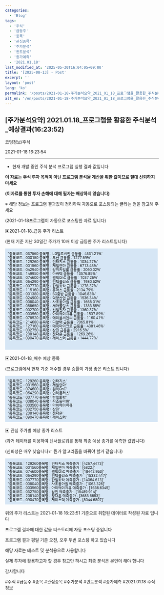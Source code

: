 ```yaml
---
categories:
  - 'Blog'
tags:
  - '주식'
  - '급등주'
  - '종목'
  - '관심종목'
  - '주가분석'
  - '퀸트분석'
  - '종가예측'
  - '2021.01.18'
last_modified_at: '2025-05-30T16:04:05+09:00'
title: '[2025-08-13] - Post'
excerpt: ''
layout: 'post'
lang: 'ko'
permalink: '/posts/2021-01-18-주가분석요약_2021_01_18_프로그램을_활용한_주식분석_예상결과_16_23_52/'
alt_en: '/en/posts/2021-01-18-주가분석요약_2021_01_18_프로그램을_활용한_주식분석_예상결과_16_23_52/'
---
```


## [주가분석요약] 2021.01.18_프로그램을 활용한 주식분석_예상결과(16:23:52)

코딩정보/주식

2021-01-18 16:23:54

* * *

* 현재 개발 중인 주식 분석 프로그램 실행 결과 값입니다

**이 자료는 주식 투자 목적이 아닌 프로그램 분석율 계산을 위한 값이므로 절대 신뢰하지 마세요**

**(이자료를 통한 투자 손해에 대해 필자는 배상하지 않습니다)**

※ 해당 정보는 프로그램 결과값이 정리하여 자동으로 포스팅되는 글라는 점을 참고해 주세요

(2021-01-18프로그램이 자동으로 포스팅한 자료 입니다)

▣2021-01-18_급등 주가 리스트

(현재 기준 지난 30일간 주가가 10배 이상 급등한 주가 리스트입니다)

![](/assets/images/주가분석요약_2021_01_18_프로그램을_활용한_주식분석_예상결과_16_23_52/skyloket_list.png)

▣2021-01-18_매수 예상 종목

(프로그램에서 현재 기준 매수할 경우 승률이 가장 좋은 리스트 입니다)

![](/assets/images/주가분석요약_2021_01_18_프로그램을_활용한_주식분석_예상결과_16_23_52/buy_list.png)

▣ 관심 주가별 예상 종가 리스트

(과거 데이터를 이용하여 텐서플로워를 통해 최종 예상 종가를 예측한 값입니다)

(신뢰성은 매우 낮습니다ㅠ 뭔가 알고리즘을 바꿔야 할거 같습니다)

![](/assets/images/주가분석요약_2021_01_18_프로그램을_활용한_주식분석_예상결과_16_23_52/stockclose_list.png)

위의 주가 리스트는 2021-01-18 16:23:51 기준으로 취합된 데이터로 작성된 자료 입니다

프로그램 결과에 대한 값을 티스토리에 자동 포스팅 중입니다

프로그램 결과 평일 기준 오전, 오후 두번 포스팅 하고 있습니다

해당 자료는 테스트 및 분석용으로 사용합니다

실제 투자에 활용하고자 할 경우 참고만 하시고 최종 분석은 본인이 해야 합니다

감사합니다

  

#주식 #급등주 #종목 #관심종목 #주가분석 #퀸트분석 #종가예측 #2021.01.18 주식정보

